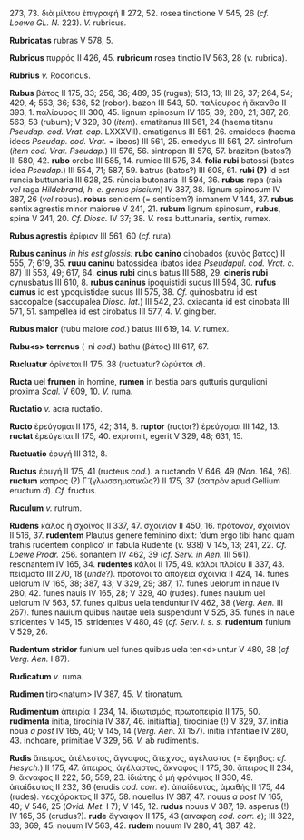 273, 73. διὰ μίλτου ἐπιγραφή II 272, 52. rosea tinctione V 545, 26 (*cf.
Loewe GL. N.* 223). *V.* rubricus.

**Rubricatas** rubras V 578, 5.

**Rubricus** πυρρός II 426, 45. **rubricum** rosea tinctio IV 563, 28
(*v.* rubrica).

**Rubrius** *v.* Rodoricus.

**Rubus** βάτος II 175, 33; 256, 36; 489, 35 (rugus); 513, 13; III 26,
37; 264, 54; 429, 4; 553, 36; 536, 52 (robor). bazon III 543, 50.
παλίουρος ἡ ἄκανθα II 393, 1. παλίουρος III 300, 45. lignum spinosum IV
165, 39; 280, 21; 387, 26; 563, 53 (rubum); V 329, 30 (*item*).
ematitanus III 561, 24 (haema titanu *Pseudap. cod. Vrat. cap.*
LXXXVII). ematiganus III 561, 26. emaideos (haema ideos *Pseudap. cod.
Vrat.* = ibeos) III 561, 25. emedyus III 561, 27. sintrofum (*item cod.
Vrat. Pseudap.*) III 576, 56. sintropon III 576, 57. braziton (batos?)
III 580, 42. **rubo** orebo III 585, 14. rumice III 575, 34. **folia
rubi** batossi (batos idea *Pseudap.*) III 554, 71; 587, 59. batrus
(batos?) III 608, 61. **rubi (?)** id est runcia buttunaria III 628, 25.
rūncia butonaria III 594, 36. **rubus** repa (raia *vel* raga
*Hildebrand, h. e. ge­nus piscium*) IV 387, 38. lignum spinosum IV 387,
26 (*vel* robus). **robus** senicem (= senticem?) inmanem V 144, 37.
**rubus** sentix agrestis minor maiorue V 241, 21. **rubum** lignum
spinosum, **rubus**, spina V 241, 20. *Cf. Diosc.* IV 37; 38. *V.* rosa
buttunaria, sentix, rumex.

**Rubus agrestis** ἐρίφιον III 561, 60 (*cf.* ruta).

**Rubus caninus** *in his est glossis:* **rubo canino** cinobados (κυνὸς
βάτος) II 555, 7; 619, 35. **ruuu caninu** batossidea (batos idea
*Pseudapul. cod. Vrat. c.* 87) III 553, 49; 617, 64. **cinus rubi**
cinus batus III 588, 29. **cineris rubi** cynusbatus III 610, 8. **rubus
caninus** ipoquistidi sucus III 594, 30. **rufus cumus** id est
ypoquistidae sucus III 575, 38. *Cf.* quinosbatru id est saccopalce
(saccupalea *Diosc. lat.*) III 542, 23. oxiacanta id est cinobata III
571, 51. sampellea id est cirobatus III 577, 4. *V.* gingiber.

**Rubus maior** (rubu maiore *cod.*) batus III 619, 14. *V.* rumex.

**Rubu\<s\> terrenus** (-ni *cod.*) bathu (βάτος) III 617, 67.

**Rucluatur** ὀρίνεται II 175, 38 (ructuatur? ὠρύεται *d*).

**Ructa** uel **frumen** in homine, **rumen** in bestia pars gutturis
gurgulioni proxima *Scal.* V 609, 10. *V.* ruma.

**Ructatio** *v.* acra ructatio.

**Ructo** ἐρεύγομαι II 175, 42; 314, 8. **ruptor** (ructor?) ἐρεύγομαι
III 142, 13. **ructat** ἐρεύγεται II 175, 40. expromit, egerit V 329,
48; 631, 15.

**Ructuatio** ἐρυγή III 312, 8.

**Ructus** ἐρυγή II 175, 41 (ructeus *cod.*). a ructando V 646, 49
(*Non.* 164, 26). **ructum** καπρος (?) Γ̃ (γλωσσηματικῶς?) II 175, 37
(σαπρόν apud Gellium eructum *d*). *Cf.* fructus.

**Ruculum** *v.* rutrum.

**Rudens** κάλος ἢ σχοῖνος II 337, 47. σχοινίον II 450, 16. πρότονον,
σχοινίον II 516, 37. **rudentem** Plautus genere feminino dixit: 'dum
ergo tibi hanc quam trahis rudentem conplico' in fabula Rudente (*v.*
938) V 145, 13; 241, 22. *Cf. Loewe Prodr.* 256. sonantem IV 462, 39
(*cf. Serv. in Aen.* III 561). resonantem IV 165, 34. **rudentes** κάλοι
II 175, 49. κάλοι πλοίου II 337, 43. πείσματα III 270, 18 (*unde*?).
πρότονοι τὰ ἀπόγεια σχοινία II 424, 14. funes uelorum IV 165, 38; 387,
43; V 329, 29; 387, 17. funes uelorum in naue IV 280, 42. funes nauis IV
165, 28; V 329, 40 (rudes). funes nauium uel uelorum IV 563, 57. funes
quibus uela tenduntur IV 462, 38 (*Verg. Aen.* III 267). funes nauium
quibus nautae uela suspendunt V 525, 35. funes in naue stridentes V 145,
15. stridentes V 480, 49 (*cf. Serv. l. s. s.* **rudentum** funium V
529, 26.

**Rudentum stridor** funium uel funes quibus uela ten\<d\>untur V 480,
38 (*cf. Verg. Aen.* I 87).

**Rudicatum** *v.* ruma.

**Rudimen** tiro\<natum\> IV 387, 45. *V.* tironatum.

**Rudimentum** ἀπειρία II 234, 14. ἰδιωτισμός, πρωτοπειρία II 175, 50.
**rudimenta** initia, tirocinia IV 387, 46. initiaftia], tirociniae (!)
V 329, 37. initia noua *a post* IV 165, 40; V 145, 14 (*Verg. Aen.* XI
157). initia infantiae IV 280, 43. inchoare, primitiae V 329, 56. *V.*
ab rudimentis.

**Rudis** ἄπειρος, ἀτέλεστος, ἄγναφος, ἄτεχνος, ἀγέλαστος (= ἔφηβος:
*cf. Hesych.*) II 175, 47. ἄπειρος, ἀγέλαστος, ἄκναφος II 175, 30.
ἄπειρος II 234, 9. ἄκναφος II 222, 56; 559, 23. ἰδιώτης ὁ μὴ φρόνιμος II
330, 49. ἀπαίδευτος II 232, 36 (erudis *cod. corr. e*). ἀπαίδευτος,
ἀμαθής II 175, 44 (rudes). νεοχάρακτος II 375, 58. nouellus IV 387, 47.
nouus *a post* IV 165, 40; V 546, 25 (*Ovid. Met.* I 7); V 145, 12.
**rudus** nouus V 387, 19. asperus (!) IV 165, 35 (crudus?). **rude**
ἄγναφον II 175, 43 (αιναφοη *cod. corr. e*); III 322, 33; 369, 45. nouum
IV 563, 42. **rudem** nouum IV 280, 41; 387, 42.
